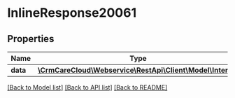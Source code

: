 # InlineResponse20061

## Properties
Name | Type | Description | Notes
------------ | ------------- | ------------- | -------------
**data** | [**\CrmCareCloud\Webservice\RestApi\Client\Model\Interest**](Interest.md) |  | [optional] 

[[Back to Model list]](../../README.md#documentation-for-models) [[Back to API list]](../../README.md#documentation-for-api-endpoints) [[Back to README]](../../README.md)

